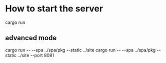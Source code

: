 # How to start the server

cargo run

## advanced mode

cargo run -- --spa ../spa/pkg --static ../site
cargo run -- --spa ../spa/pkg --static ../site --port 8081
